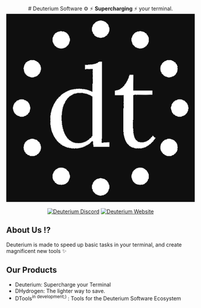 <div align="center">
  # Deuterium Software ⚙
  ⚡ <b>Supercharging</b> ⚡ your terminal.
  <img src="https://github.com/deuterium-software/.github/blob/main/profile/dark.png?raw=true" alt="DeuteriumSoftware Logo (dark mode)" size="512">

  <a href="https://discord.gg/UEB6SWzfV7">![Deuterium Discord](https://img.shields.io/discord/1033847467655053332?style=for-the-badge&logo=discord&label=DISCORD&color=blue)</a> <a href="https://github.com/AregPrograms/Deuterium/releases/tag/BETA"><a href="https://getdeuterium.win">![Deuterium Website](https://img.shields.io/static/v1?label=WEBSITE&message=getdeuterium.win&color=%3CCOLOR%3E&style=for-the-badge&logo=html5)</a>
</div>

## About Us ⁉
Deuterium is made to speed up basic tasks in your terminal, and create magnificent new tools ✨

## Our Products
- Deuterium: Supercharge your Terminal
- DHydrogen: The lighter way to save.
- DTools<sup>in development;) </sup>: Tools for the Deuterium Software Ecosystem
